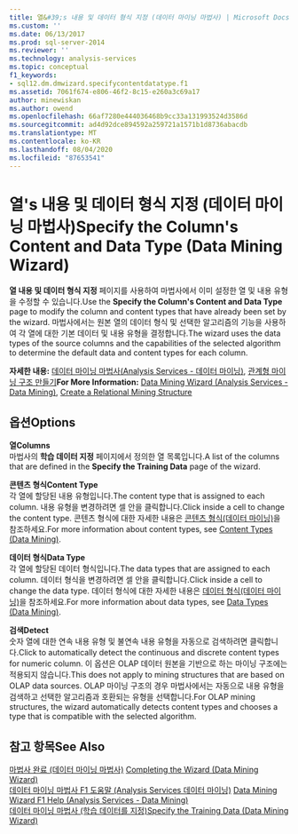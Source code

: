 ```yaml
---
title: 열&#39;s 내용 및 데이터 형식 지정 (데이터 마이닝 마법사) | Microsoft Docs
ms.custom: ''
ms.date: 06/13/2017
ms.prod: sql-server-2014
ms.reviewer: ''
ms.technology: analysis-services
ms.topic: conceptual
f1_keywords:
- sql12.dm.dmwizard.specifycontentdatatype.f1
ms.assetid: 7061f674-e806-46f2-8c15-e260a3c69a17
author: minewiskan
ms.author: owend
ms.openlocfilehash: 66af7280e444036468b9cc33a131993524d3586d
ms.sourcegitcommit: ad4d92dce894592a259721a1571b1d8736abacdb
ms.translationtype: MT
ms.contentlocale: ko-KR
ms.lasthandoff: 08/04/2020
ms.locfileid: "87653541"
---
```

# <a name="specify-the-column39s-content-and-data-type-data-mining-wizard"></a><span data-ttu-id="45262-102">열&#39;s 내용 및 데이터 형식 지정 (데이터 마이닝 마법사)</span><span class="sxs-lookup"><span data-stu-id="45262-102">Specify the Column&#39;s Content and Data Type (Data Mining Wizard)</span></span>
  <span data-ttu-id="45262-103">**열 내용 및 데이터 형식 지정** 페이지를 사용하여 마법사에서 이미 설정한 열 및 내용 유형을 수정할 수 있습니다.</span><span class="sxs-lookup"><span data-stu-id="45262-103">Use the **Specify the Column's Content and Data Type** page to modify the column and content types that have already been set by the wizard.</span></span> <span data-ttu-id="45262-104">마법사에서는 원본 열의 데이터 형식 및 선택한 알고리즘의 기능을 사용하여 각 열에 대한 기본 데이터 및 내용 유형을 결정합니다.</span><span class="sxs-lookup"><span data-stu-id="45262-104">The wizard uses the data types of the source columns and the capabilities of the selected algorithm to determine the default data and content types for each column.</span></span>  
  
 <span data-ttu-id="45262-105">**자세한 내용:** [데이터 마이닝 마법사&#40;Analysis Services - 데이터 마이닝&#41;](data-mining/data-mining-wizard-analysis-services-data-mining.md), [관계형 마이닝 구조 만들기](data-mining/create-a-relational-mining-structure.md)</span><span class="sxs-lookup"><span data-stu-id="45262-105">**For More Information:** [Data Mining Wizard &#40;Analysis Services - Data Mining&#41;](data-mining/data-mining-wizard-analysis-services-data-mining.md), [Create a Relational Mining Structure](data-mining/create-a-relational-mining-structure.md)</span></span>  
  
## <a name="options"></a><span data-ttu-id="45262-106">옵션</span><span class="sxs-lookup"><span data-stu-id="45262-106">Options</span></span>  
 <span data-ttu-id="45262-107">**열**</span><span class="sxs-lookup"><span data-stu-id="45262-107">**Columns**</span></span>  
 <span data-ttu-id="45262-108">마법사의 **학습 데이터 지정** 페이지에서 정의한 열 목록입니다.</span><span class="sxs-lookup"><span data-stu-id="45262-108">A list of the columns that are defined in the **Specify the Training Data** page of the wizard.</span></span>  
  
 <span data-ttu-id="45262-109">**콘텐츠 형식**</span><span class="sxs-lookup"><span data-stu-id="45262-109">**Content Type**</span></span>  
 <span data-ttu-id="45262-110">각 열에 할당된 내용 유형입니다.</span><span class="sxs-lookup"><span data-stu-id="45262-110">The content type that is assigned to each column.</span></span> <span data-ttu-id="45262-111">내용 유형을 변경하려면 셀 안을 클릭합니다.</span><span class="sxs-lookup"><span data-stu-id="45262-111">Click inside a cell to change the content type.</span></span> <span data-ttu-id="45262-112">콘텐츠 형식에 대한 자세한 내용은 [콘텐츠 형식&#40;데이터 마이닝&#41;](data-mining/content-types-data-mining.md)을 참조하세요.</span><span class="sxs-lookup"><span data-stu-id="45262-112">For more information about content types, see [Content Types &#40;Data Mining&#41;](data-mining/content-types-data-mining.md).</span></span>  
  
 <span data-ttu-id="45262-113">**데이터 형식**</span><span class="sxs-lookup"><span data-stu-id="45262-113">**Data Type**</span></span>  
 <span data-ttu-id="45262-114">각 열에 할당된 데이터 형식입니다.</span><span class="sxs-lookup"><span data-stu-id="45262-114">The data types that are assigned to each column.</span></span> <span data-ttu-id="45262-115">데이터 형식을 변경하려면 셀 안을 클릭합니다.</span><span class="sxs-lookup"><span data-stu-id="45262-115">Click inside a cell to change the data type.</span></span> <span data-ttu-id="45262-116">데이터 형식에 대한 자세한 내용은 [데이터 형식&#40;데이터 마이닝&#41;](data-mining/data-types-data-mining.md)을 참조하세요.</span><span class="sxs-lookup"><span data-stu-id="45262-116">For more information about data types, see [Data Types &#40;Data Mining&#41;](data-mining/data-types-data-mining.md).</span></span>  
  
 <span data-ttu-id="45262-117">**검색**</span><span class="sxs-lookup"><span data-stu-id="45262-117">**Detect**</span></span>  
 <span data-ttu-id="45262-118">숫자 열에 대한 연속 내용 유형 및 불연속 내용 유형을 자동으로 검색하려면 클릭합니다.</span><span class="sxs-lookup"><span data-stu-id="45262-118">Click to automatically detect the continuous and discrete content types for numeric column.</span></span> <span data-ttu-id="45262-119">이 옵션은 OLAP 데이터 원본을 기반으로 하는 마이닝 구조에는 적용되지 않습니다.</span><span class="sxs-lookup"><span data-stu-id="45262-119">This does not apply to mining structures that are based on OLAP data sources.</span></span> <span data-ttu-id="45262-120">OLAP 마이닝 구조의 경우 마법사에서는 자동으로 내용 유형을 검색하고 선택한 알고리즘과 호환되는 유형을 선택합니다.</span><span class="sxs-lookup"><span data-stu-id="45262-120">For OLAP mining structures, the wizard automatically detects content types and chooses a type that is compatible with the selected algorithm.</span></span>  
  
## <a name="see-also"></a><span data-ttu-id="45262-121">참고 항목</span><span class="sxs-lookup"><span data-stu-id="45262-121">See Also</span></span>  
 <span data-ttu-id="45262-122">[마법사 완료 &#40;데이터 마이닝 마법사&#41;](completing-the-wizard-data-mining-wizard.md) </span><span class="sxs-lookup"><span data-stu-id="45262-122">[Completing the Wizard &#40;Data Mining Wizard&#41;](completing-the-wizard-data-mining-wizard.md) </span></span>  
 <span data-ttu-id="45262-123">[데이터 마이닝 마법사 F1 도움말 &#40;Analysis Services 데이터 마이닝&#41;](data-mining-wizard-f1-help-analysis-services-data-mining.md) </span><span class="sxs-lookup"><span data-stu-id="45262-123">[Data Mining Wizard F1 Help &#40;Analysis Services - Data Mining&#41;](data-mining-wizard-f1-help-analysis-services-data-mining.md) </span></span>  
 [<span data-ttu-id="45262-124">데이터 마이닝 마법사 &#40;학습 데이터를 지정&#41;</span><span class="sxs-lookup"><span data-stu-id="45262-124">Specify the Training Data &#40;Data Mining Wizard&#41;</span></span>](specify-the-training-data-data-mining-wizard.md)  
  
  
